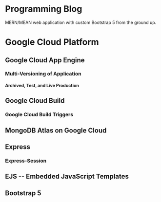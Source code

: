 # Programming Blog
MERN/MEAN web application with custom Bootstrap 5 from the ground up.

# Google Cloud Platform
## Google Cloud App Engine
### Multi-Versioning of Application 
#### Archived, Test, and Live Production
## Google Cloud Build
### Google Cloud Build Triggers
## MongoDB Atlas on Google Cloud
## Express
### Express-Session
## EJS -- Embedded JavaScript Templates
## Bootstrap 5
